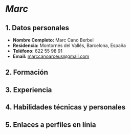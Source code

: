 # **_Marc_**

## **1. Datos personales**
- **Nombre Completo:** Marc Cano Berbel
- **Residencia:** Montornés del Vallés, Barcelona, España
- **Teléfono:** 622 55 98 91
- **Email:** marccanoarceus@gmail.com
## **2. Formación**
## **3. Experiencia**
## **4. Habilidades técnicas y personales**
## **5. Enlaces a perfiles en línia**